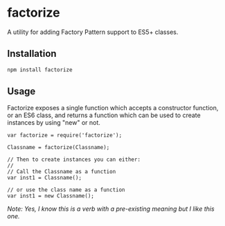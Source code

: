 # factorize

A utility for adding Factory Pattern support to ES5+ classes.

## Installation

```bash
npm install factorize
```

## Usage

Factorize exposes a single function which accepts a constructor function, or an ES6 class, and returns a function which can be used to create instances by using "new" or not.

```
var factorize = require('factorize');

Classname = factorize(Classname);

// Then to create instances you can either:
//
// Call the Classname as a function
var inst1 = Classname();

// or use the class name as a function
var inst1 = new Classname();
```

*Note: Yes, I know this is a verb with a pre-existing meaning but I like this one.*